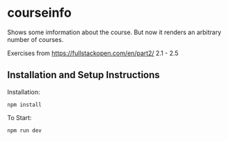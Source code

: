 # courseinfo

Shows some imformation about the course. But now it renders an arbitrary number of courses.

Exercises from https://fullstackopen.com/en/part2/
2.1 - 2.5


## Installation and Setup Instructions

Installation:

`npm install`  

To Start:

`npm run dev`  